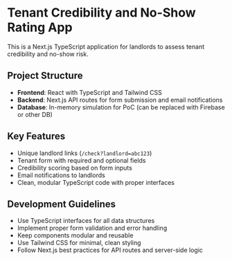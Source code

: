 <!-- Use this file to provide workspace-specific custom instructions to Copilot. For more details, visit https://code.visualstudio.com/docs/copilot/copilot-customization#_use-a-githubcopilotinstructionsmd-file -->

# Tenant Credibility and No-Show Rating App

This is a Next.js TypeScript application for landlords to assess tenant credibility and no-show risk.

## Project Structure
- **Frontend**: React with TypeScript and Tailwind CSS
- **Backend**: Next.js API routes for form submission and email notifications
- **Database**: In-memory simulation for PoC (can be replaced with Firebase or other DB)

## Key Features
- Unique landlord links (`/check?landlord=abc123`)
- Tenant form with required and optional fields
- Credibility scoring based on form inputs
- Email notifications to landlords
- Clean, modular TypeScript code with proper interfaces

## Development Guidelines
- Use TypeScript interfaces for all data structures
- Implement proper form validation and error handling
- Keep components modular and reusable
- Use Tailwind CSS for minimal, clean styling
- Follow Next.js best practices for API routes and server-side logic
